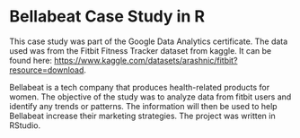 # Bellabeat Case Study in R

This case study was part of the Google Data Analytics certificate. The data used was from the Fitbit Fitness Tracker dataset from kaggle. It can be found here: https://www.kaggle.com/datasets/arashnic/fitbit?resource=download.

Bellabeat is a tech company that produces health-related products for women. The objective of the study was to analyze data from fitbit users and identify any trends or patterns. The information will then be used to help Bellabeat increase their marketing strategies. The project was written in RStudio. 
